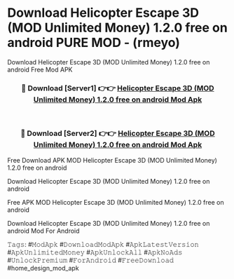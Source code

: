 # Download Helicopter Escape 3D (MOD Unlimited Money) 1.2.0 free on android PURE MOD - (rmeyo)
Download Helicopter Escape 3D (MOD Unlimited Money) 1.2.0 free on android Free Mod APK

<div align="center">
<h3>🔴 Download [Server1] 👉👉 <a href="https://apk-comot.site?title=Helicopter_Escape_3D_(MOD_Unlimited_Money)_1.2.0_free_on_android">Helicopter Escape 3D (MOD Unlimited Money) 1.2.0 free on android Mod Apk</a></h3><br>

<h3>🔴 Download [Server2] 👉👉 <a href="https://apk-comot.site?title=Helicopter_Escape_3D_(MOD_Unlimited_Money)_1.2.0_free_on_android">Helicopter Escape 3D (MOD Unlimited Money) 1.2.0 free on android Mod Apk</a></h3>
</div>


Free Download APK MOD Helicopter Escape 3D (MOD Unlimited Money) 1.2.0 free on android

Download Helicopter Escape 3D (MOD Unlimited Money) 1.2.0 free on android 

Free APK MOD Helicopter Escape 3D (MOD Unlimited Money) 1.2.0 free on android 

Download Helicopter Escape 3D (MOD Unlimited Money) 1.2.0 free on android Mod For Android

𝚃𝚊𝚐𝚜: #𝙼𝚘𝚍𝙰𝚙𝚔 #𝙳𝚘𝚠𝚗𝚕𝚘𝚊𝚍𝙼𝚘𝚍𝙰𝚙𝚔 #𝙰𝚙𝚔𝙻𝚊𝚝𝚎𝚜𝚝𝚅𝚎𝚛𝚜𝚒𝚘𝚗 #𝙰𝚙𝚔𝚄𝚗𝚕𝚒𝚖𝚒𝚝𝚎𝚍𝙼𝚘𝚗𝚎𝚢 #𝙰𝚙𝚔𝚄𝚗𝚕𝚘𝚌𝚔𝙰𝚕𝚕 #𝙰𝚙𝚔𝙽𝚘𝙰𝚍𝚜 #𝚄𝚗𝚕𝚘𝚌𝚔𝙿𝚛𝚎𝚖𝚒𝚞𝚖 #𝙵𝚘𝚛𝙰𝚗𝚍𝚛𝚘𝚒𝚍 #𝙵𝚛𝚎𝚎𝙳𝚘𝚠𝚗𝚕𝚘𝚊𝚍 #home_design_mod_apk